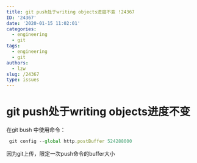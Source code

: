 ```yaml
---
title: git push处于writing objects进度不变 !24367
ID: '24367'
date: '2020-01-15 11:02:01'
categories:
  - engineering
  - git
tags:
  - engineering
  - git
authors:
  - lzw
slug: /24367
type: issues
---
```


# git push处于writing objects进度不变

在git bush 中使用命令：

``` js 
 git config --global http.postBuffer 524288000
```

因为git上传，限定一次push命令的buffer大小
 
 
 
 
 
 
 
 
 
 
 
 
 
 
 
 
 
 
 
 
 
 
 
 
 

